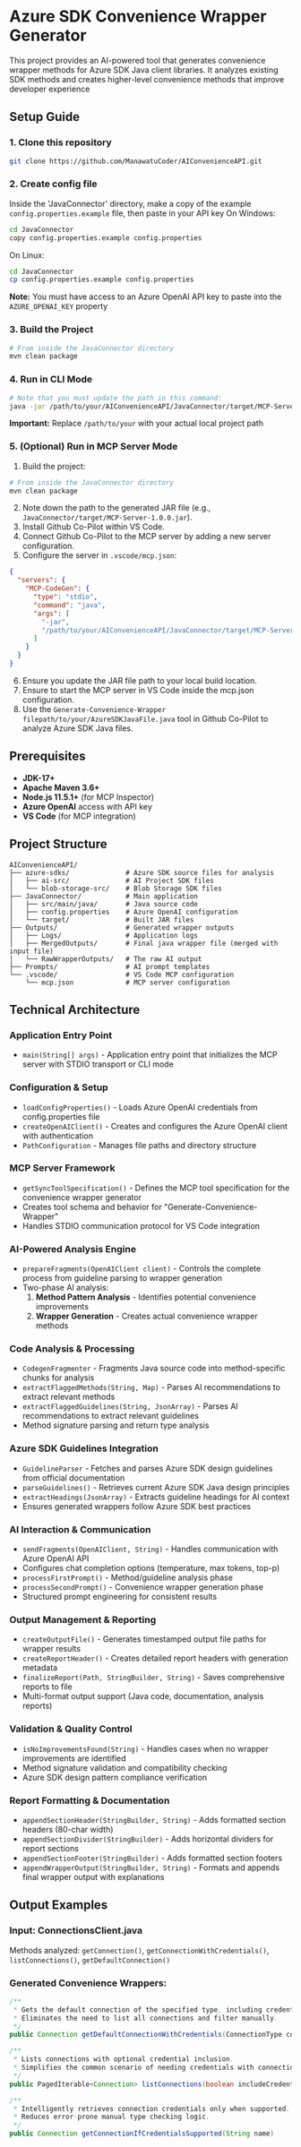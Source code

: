 # Azure SDK Convenience Wrapper Generator

This project provides an AI-powered tool that generates convenience wrapper methods for Azure SDK Java client libraries. It analyzes existing SDK methods and creates higher-level convenience methods that improve developer experience

## Setup Guide

### 1. Clone this repository

```bash
git clone https://github.com/ManawatuCoder/AIConvenienceAPI.git
```

### 2. Create config file

Inside the 'JavaConnector' directory, make a copy of the example `config.properties.example` file, then paste in your API key
On Windows:

```bash
cd JavaConnector
copy config.properties.example config.properties
```

On Linux:

```bash
cd JavaConnector
cp config.properties.example config.properties
```

**Note:** You must have access to an Azure OpenAI API key to paste into the `AZURE_OPENAI_KEY` property

### 3. Build the Project

```bash
# From inside the JavaConnector directory
mvn clean package
```

### 4. Run in CLI Mode

```bash
# Note that you must update the path in this command:
java -jar /path/to/your/AIConvenienceAPI/JavaConnector/target/MCP-Server-1.0.0.jar --cli
```

**Important:** Replace `/path/to/your` with your actual local project path

### 5. (Optional) Run in MCP Server Mode

1. Build the project:

```bash
# From inside the JavaConnector directory
mvn clean package
```

2. Note down the path to the generated JAR file (e.g., `JavaConnector/target/MCP-Server-1.0.0.jar`).
3. Install Github Co-Pilot within VS Code.
4. Connect Github Co-Pilot to the MCP server by adding a new server configuration.
5. Configure the server in `.vscode/mcp.json`:

```json
{
  "servers": {
    "MCP-CodeGen": {
      "type": "stdio",
      "command": "java",
      "args": [
        "-jar",
        "/path/to/your/AIConvenienceAPI/JavaConnector/target/MCP-Server-1.0.0.jar"
      ]
    }
  }
}
```

6. Ensure you update the JAR file path to your local build location.
7. Ensure to start the MCP server in VS Code inside the mcp.json configuration.
8. Use the `Generate-Convenience-Wrapper filepath/to/your/AzureSDKJavaFile.java` tool in Github Co-Pilot to analyze Azure SDK Java files.

## Prerequisites

- **JDK-17+**
- **Apache Maven 3.6+**
- **Node.js 11.5.1+** (for MCP Inspector)
- **Azure OpenAI** access with API key
- **VS Code** (for MCP integration)

## Project Structure

```
AIConvenienceAPI/
├── azure-sdks/              # Azure SDK source files for analysis
│   ├── ai-src/              # AI Project SDK files
│   └── blob-storage-src/    # Blob Storage SDK files
├── JavaConnector/           # Main application
│   ├── src/main/java/       # Java source code
│   ├── config.properties    # Azure OpenAI configuration
│   └── target/              # Built JAR files
├── Outputs/                 # Generated wrapper outputs
│   ├── Logs/                # Application logs
│   ├── MergedOutputs/       # Final java wrapper file (merged with input file)
│   └── RawWrapperOutputs/   # The raw AI output
├── Prompts/                 # AI prompt templates
└── .vscode/                 # VS Code MCP configuration
    └── mcp.json             # MCP server configuration
```

## Technical Architecture

### **Application Entry Point**

- `main(String[] args)` - Application entry point that initializes the MCP server with STDIO transport or CLI mode

### **Configuration & Setup**

- `loadConfigProperties()` - Loads Azure OpenAI credentials from config.properties file
- `createOpenAIClient()` - Creates and configures the Azure OpenAI client with authentication
- `PathConfiguration` - Manages file paths and directory structure

### **MCP Server Framework**

- `getSyncToolSpecification()` - Defines the MCP tool specification for the convenience wrapper generator
- Creates tool schema and behavior for "Generate-Convenience-Wrapper"
- Handles STDIO communication protocol for VS Code integration

### **AI-Powered Analysis Engine**

- `prepareFragments(OpenAIClient client)` - Controls the complete process from guideline parsing to wrapper generation
- Two-phase AI analysis:
  1. **Method Pattern Analysis** - Identifies potential convenience improvements
  2. **Wrapper Generation** - Creates actual convenience wrapper methods

### **Code Analysis & Processing**

- `CodegenFragmenter` - Fragments Java source code into method-specific chunks for analysis
- `extractFlaggedMethods(String, Map)` - Parses AI recommendations to extract relevant methods
- `extractFlaggedGuidelines(String, JsonArray)` - Parses AI recommendations to extract relevant guidelines
- Method signature parsing and return type analysis

### **Azure SDK Guidelines Integration**

- `GuidelineParser` - Fetches and parses Azure SDK design guidelines from official documentation
- `parseGuidelines()` - Retrieves current Azure SDK Java design principles
- `extractHeadings(JsonArray)` - Extracts guideline headings for AI context
- Ensures generated wrappers follow Azure SDK best practices

### **AI Interaction & Communication**

- `sendFragments(OpenAIClient, String)` - Handles communication with Azure OpenAI API
- Configures chat completion options (temperature, max tokens, top-p)
- `processFirstPrompt()` - Method/guideline analysis phase
- `processSecondPrompt()` - Convenience wrapper generation phase
- Structured prompt engineering for consistent results

### **Output Management & Reporting**

- `createOutputFile()` - Generates timestamped output file paths for wrapper results
- `createReportHeader()` - Creates detailed report headers with generation metadata
- `finalizeReport(Path, StringBuilder, String)` - Saves comprehensive reports to file
- Multi-format output support (Java code, documentation, analysis reports)

### **Validation & Quality Control**

- `isNoImprovementsFound(String)` - Handles cases when no wrapper improvements are identified
- Method signature validation and compatibility checking
- Azure SDK design pattern compliance verification

### **Report Formatting & Documentation**

- `appendSectionHeader(StringBuilder, String)` - Adds formatted section headers (80-char width)
- `appendSectionDivider(StringBuilder)` - Adds horizontal dividers for report sections
- `appendSectionFooter(StringBuilder)` - Adds formatted section footers
- `appendWrapperOutput(StringBuilder, String)` - Formats and appends final wrapper output with explanations

## Output Examples

### Input: ConnectionsClient.java

Methods analyzed: `getConnection()`, `getConnectionWithCredentials()`, `listConnections()`, `getDefaultConnection()`

### Generated Convenience Wrappers:

```java
/**
 * Gets the default connection of the specified type, including credentials.
 * Eliminates the need to list all connections and filter manually.
 */
public Connection getDefaultConnectionWithCredentials(ConnectionType connectionType)

/**
 * Lists connections with optional credential inclusion.
 * Simplifies the common scenario of needing credentials with connection data.
 */
public PagedIterable<Connection> listConnections(boolean includeCredentials)

/**
 * Intelligently retrieves connection credentials only when supported.
 * Reduces error-prone manual type checking logic.
 */
public Connection getConnectionIfCredentialsSupported(String name)
```
